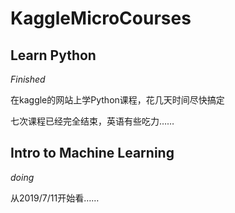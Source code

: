 # KaggleMicroCourses

## Learn Python

*Finished*

在kaggle的网站上学Python课程，花几天时间尽快搞定

七次课程已经完全结束，英语有些吃力……

## Intro to Machine Learning

*doing*

从2019/7/11开始看……
